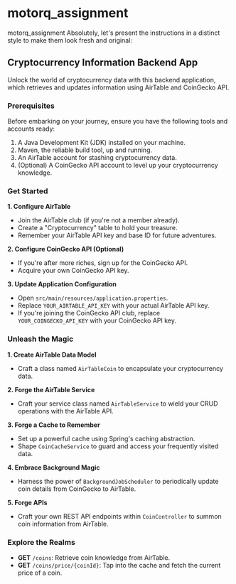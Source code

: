 # motorq_assignment
motorq_assignment
Absolutely, let's present the instructions in a distinct style to make them look fresh and original:

## Cryptocurrency Information Backend App

Unlock the world of cryptocurrency data with this backend application, which retrieves and updates information using AirTable and CoinGecko API.

### Prerequisites

Before embarking on your journey, ensure you have the following tools and accounts ready:

1. A Java Development Kit (JDK) installed on your machine.
2. Maven, the reliable build tool, up and running.
3. An AirTable account for stashing cryptocurrency data.
4. (Optional) A CoinGecko API account to level up your cryptocurrency knowledge.

### Get Started



**1. Configure AirTable**

- Join the AirTable club (if you're not a member already).
- Create a "Cryptocurrency" table to hold your treasure.
- Remember your AirTable API key and base ID for future adventures.

**2. Configure CoinGecko API (Optional)**

- If you're after more riches, sign up for the CoinGecko API.
- Acquire your own CoinGecko API key.

**3. Update Application Configuration**

- Open `src/main/resources/application.properties`.
- Replace `YOUR_AIRTABLE_API_KEY` with your actual AirTable API key.
- If you're joining the CoinGecko API club, replace `YOUR_COINGECKO_API_KEY` with your CoinGecko API key.

### Unleash the Magic

**1. Create AirTable Data Model**

- Craft a class named `AirTableCoin` to encapsulate your cryptocurrency data.

**2. Forge the AirTable Service**

- Craft your service class named `AirTableService` to wield your CRUD operations with the AirTable API.

**3. Forge a Cache to Remember**

- Set up a powerful cache using Spring's caching abstraction.
- Shape `CoinCacheService` to guard and access your frequently visited data.

**4. Embrace Background Magic**

- Harness the power of `BackgroundJobScheduler` to periodically update coin details from CoinGecko to AirTable.

**5. Forge APIs**

- Craft your own REST API endpoints within `CoinController` to summon coin information from AirTable.


### Explore the Realms

- **GET** `/coins`: Retrieve coin knowledge from AirTable.
- **GET** `/coins/price/{coinId}`: Tap into the cache and fetch the current price of a coin.


#


